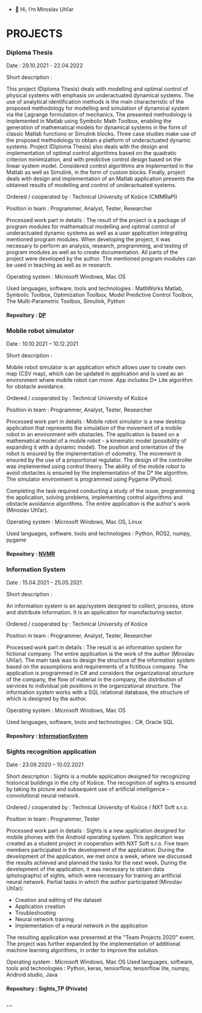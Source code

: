 - 👋 Hi, I’m Miroslav Uhľar

# PROJECTS

### Diploma Thesis

Date :	29.10.2021 - 22.04.2022

Short description	:

This project (Diploma Thesis) deals with modelling and optimal control of physical systems with emphasis on underactuated dynamical systems. The use of analytical identification methods is the main characteristic of the proposed methodology for modelling and simulation of dynamical system via the Lagrange formulation of mechanics. The presented methodology is implemented in Matlab using Symbolic Math Toolbox, enabling the generation of mathematical models for dynamical systems in the form of classic Matlab functions or Simulink blocks. Three case studies make use of the proposed methodology to obtain a platform of underactuated dynamic systems. Project (Diploma Thesis) also deals with the design and implementation of optimal control algorithms based on the quadratic criterion minimization, and with predictive control design based on the linear system model. Considered control algorithms are implemented in the Matlab as well as Simulink, in the form of custom blocks. Finally, project deals with design and implementation of an Matlab application presents the obtained results of modelling and control of underactuated systems. 

Ordered / cooperated by	:	Technical University of Košice (CMMRaPI)

Position in team	:	Programmer, Analyst, Tester, Researcher

Processed work part in details	:	The result of the project is a package of program modules for mathematical modelling and optimal control of underactuated dynamic systems as well as a user application integrating mentioned program modules. When developing the project, it was necessary to perform an analysis, research, programming, and testing of program modules as well as to create documentation. All parts of the project were developed by the author. The mentioned program modules can be used in teaching as well as in research.

Operating system	:	Microsoft Windows, Mac OS

Used languages, software, tools and technologies	:	MathWorks Matlab, Symbolic Toolbox, Optimization Toolbox, Model Predictive Control Toolbox, The Multi-Parametric Toolbox, Simulink, Python


#### Repository : [DP](https://github.com/mirouhlar/DP)

### Mobile robot simulator

Date	:	10.10.2021 – 10.12.2021

Short description	:

Mobile robot simulator is an application which allows user to create own map (CSV map), which can be updated in application and is used as an environment where mobile robot can move. App includes D* Lite algorithm for obstacle avoidance. 

Ordered / cooperated by	:	Technical University of Košice 

Position in team	:	Programmer, Analyst, Tester, Researcher

Processed work part in details	:	Mobile robot simulator is a new desktop application that represents the simulation of the movement of a mobile robot in an environment with obstacles. The application is based on a mathematical model of a mobile robot - a kinematic model (possibility of expanding it with a dynamic model). The position and orientation of the robot is ensured by the implementation of odometry. The movement is ensured by the use of a proportional regulator. The design of the controller was implemented using control theory. The ability of the mobile robot to avoid obstacles is ensured by the implementation of the D* lite algorithm. The simulator environment is programmed using Pygame (Python).

Completing the task required conducting a study of the issue, programming the application, solving problems, implementing control algorithms and obstacle avoidance algorithms. The entire application is the author's work (Miroslav Uhľar).

Operating system	:	Microsoft Windows, Mac OS, Linux

Used languages, software, tools and technologies	:	Python, ROS2, numpy, pygame


#### Repository : [NVMR](https://github.com/mirouhlar/NMVR)

### Information System

Date	:	15.04.2021 – 25.05.2021

Short description	:

An information system is an app/system designed to collect, process, store and distribute information. It is an application for manufacturing sector. 

Ordered / cooperated by	:	Technical University of Košice 

Position in team	:	Programmer, Analyst, Tester, Researcher

Processed work part in details	:	The result is an information system for fictional company. The entire application is the work of the author (Miroslav Uhľar). The main task was to design the structure of the information system based on the assumptions and requirements of a fictitious company. The application is programmed in C# and considers the organizational structure of the company, the flow of material in the company, the distribution of services to individual job positions in the organizational structure. The information system works with a SQL relational database, the structure of which is designed by the author.
 

Operating system	:	Microsoft Windows, Mac OS

Used languages, software, tools and technologies	:	C#, Oracle SQL 

#### Repository : [InformationSystem](https://github.com/mirouhlar/InformationSystem)

### Sights recognition application

Date	:	23.09.2020 – 10.02.2021

Short description	:
Sights is a mobile application designed for recognizing historical buildings in the city of Košice. The recognition of sights is ensured by taking its picture and subsequent use of artificial intelligence – convolutional neural network.  

Ordered / cooperated by	:	Technical University of Košice / NXT Soft s.r.o.

Position in team	:	Programmer, Tester

Processed work part in details	:	Sights is a new application designed for mobile phones with the Android operating system. This application was created as a student project in cooperation with NXT Soft s.r.o. Five team members participated in the development of the application. During the development of the application, we met once a week, where we discussed the results achieved and planned the tasks for the next week. During the development of the application, it was necessary to obtain data (photographs) of sights, which were necessary for training an artificial neural network.
Partial tasks in which the author participated (Miroslav Uhľar):
- Creation and editing of the dataset
- Application creation
- Troubleshooting
- Neural network training
- Implementation of a neural network in the application 

The resulting application was presented at the "Team Projects 2020" event. The project was further expanded by the implementation of additional machine learning algorithms, in order to improve the solution.

Operating system	:	Microsoft Windows, Mac OS
Used languages, software, tools and technologies	:	Python, keras, tensorflow, tensorflow lite, numpy, Android studio, Java



#### Repository :  Sights_TP (Private)


### ...

<!---
mirouhlar/mirouhlar is a ✨ special ✨ repository because its `README.md` (this file) appears on your GitHub profile.
You can click the Preview link to take a look at your changes.
--->
